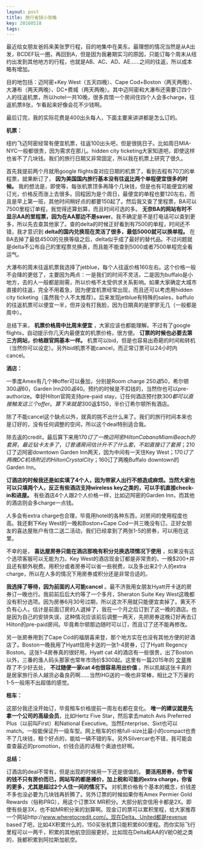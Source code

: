 ```yaml
---
layout: post
title: 旅行省钱小攻略
key: 20160518
tags:
---
```


最近给女朋友爸妈来美张罗行程，目的地集中在美东。最理想的情况当然是从A出发，BCDEF玩一圈，再回到A，但是因为我暑期实习的原因，只能订每个周末从纽约出发到其他地方的行程，也就是AB、AC、AD、AE……之间的往返，所以成本略有增加。

目的地包括：迈阿密+Key West（五天四晚）、Cape Cod+Boston（两天两晚）、大瀑布（两天两晚）、DC+费城（两天两晚）。其中迈阿密和大瀑布还需要订四个人的往返机票，所以hotel一共10晚，很多宾馆一个房间住四个人会多charge，往返机票8张，乍看起来好像会花不少钱啊。

最后订完，我的实际花费是400出头每人，下面主要来讲讲都是怎么订的。


**机票：**

纽约飞迈阿密经常有便宜机票，往返100出头吧，但是很挑日子。比如周日MIA-NYC一般都很贵，因为需求在那儿。hidden city ticketing大家知道吧，即使这样也省不了几块钱。我们的旅行日期又非常固定，所以我在机票上研究了很久。

首先我提前两个月就用google flights查对应日期的机票了，看到去程有70刀的单程票，就果断订了，
**因为美国国内旅行基本没有往返比两个单程便宜很多的时候。**
我的想法是，即使等，每张机票顶多再降个几块钱，但是也有可能便宜的被订光，价格反而涨上去很多。回程因为是个周日，最便宜的单程也要120左右，而且是早上第一班，其他时间稍好点的都要150起了。然后我又查了里程票，BA可以7500里程订单程，我觉得还算划算，而且时间可选的多。
**无奈BA的网站有时不显示AA的里程票，因为在AA那边不是saver**。我不确定是不是打电话可以查到更多，所以先去查其他家了。查的delta的时候正好看到有7500的单程，时间还不错，我才意识到
**delta的国内兑换现在灵活了很多，最低5000就可以换单程。**
在BA去掉了最低4500的兑换等级之后，delta似乎成了最好的替代品。不过问题就是delta不公布自己的里程票兑换表，而且能不能查到5000或者7500单程完全看运气。

大瀑布的周末往返机票我选择了jetblue，每个人往返价格160左右。这个价格一般不会降的更低了，主要因为两点：一是我们的时间不灵活，二是因为buffalo是小地方，去的人一般都是刚需，所以价格不太受供求关系影响。如果大家确定大城市直接的往返，完全不用着急，因为便宜机票经常出现，而且还可以考虑用hidden city ticketing（虽然我个人不太推荐）。后来发现jetblue有特殊的sales，baffulo的往返机票可以便宜一半，但并没有打我脸，因为日期真的是寥寥无几（一般都是周中）。

总结下来，
**机票价格周中比周末便宜**
，大家应该也都能理解。不过有了google flights，自动提示你几天内最便宜的机票价格，很方便。
**订票的时候也必要去第三方网站，价格跟官网基本一样。**
机票可以bid，但是也容易出奇葩的时间和转机（当然你可以设定）。另外bid机票不能cancel，而正常订票可以24小时内cancel。


**酒店：**


一季度Amex有几个神offer可以叠加，分别是Room charge $250返$50，希尔顿$300返$60，Garden Inn$200返$40。预约的时候是不扣钱的，当然你也可以pre-authorize。幸好Hilton官网支持pre-paid stay，订任何酒店预付款$300都可以直接触发这三个offer。算下来就是$300返$150，半价订希尔顿所有酒店。

除了不能cancel这个缺点以外，就真的挑不出什么来了。我们的旅行时间本来也是订好的，没有任何调整的空间，所以这个deal特别适合我。

除去返的credit，最后算下来用$170订了一晚迈阿密Hilton Cabana Miami Beach的套房，最近钻卡太多了，订普通房间估计升不了什么套，不如直接订了套房；$210订了迈阿密downtown Garden Inn两天，因为中间有一天住Key West；$170订了两晚DC机场附近的Hilton Crystal City；$160订了两晚Buffalo downtown的Garden Inn。


**订酒店的时候我还是如实填了4个人，因为带家人出行不想造成麻烦。当然大家也可以只填两个人，反正有些酒店支持wireless key之类的，可以手机直接check-in和进屋。**
有些酒店4个人跟2个人价格一样，比如迈阿密的Garden Inn，而其他的酒店则会多charge一点钱。

人多会有extra charge也合理，毕竟用hotel的各种东西，对房间的使用程度也高。我还剩下Key West的一晚和Boston+Cape Cod一共三晚没有订。正好女朋友的喜达屋账户有住二送二活动，我们已经拿到了两张1-5的房券，可以用在这里。

不幸的是，
**喜达屋房券只能在酒店那晚有积分兑换选项情况下使用**
，如果没有这个选项客服可以无能为力。Key West的酒店现金订都是非常贵的，一晚$200+并且还有额外税费。用积分或者房券可以省一些税费，以及多出来2个人的extra charge，所以在人多的情况下用房券或积分还是非常合适的。


**我选择了等待，因为前面的人可能cancel**
。最不济我用女朋友Hyatt开卡送的房券订一晚也行。我前前后后大约等了一个多月，Sheraton Suite Key West这晚都没有积分选项。因为房券6月30号过期，所以这次不用就只能便宜卖掉了。黄天不负有心人，估计是前面订房的人退掉了，我在一个月之后订到了这一晚的酒店。也是因为自己的安排失误，这种情况应该前后调整一两天，先把房券这晚订好再去订Hilton的pre-paid房间。毕竟希尔顿那边随时可以订，而且订了还不能再修改。

另一张房券用到了Cape Cod的福朋喜来登，那个地方实在也没有其他方便的好酒店了。Boston一晚我用了Hyatt信用卡送的一张1-4房券，订了Hyatt Regency Boston。这张1-4房券真的很好用，Hyatt cat 4的酒店有一些很贵，出了Boston以外，三番的渔人码头那家也常年市场价$300起。这里有一篇2015年的
[文章](http://weekendblitz.com/hyatt-top-16-free-night-certificates-category-4-hotels/)推荐了不少好去处，
**不过随便一家cat 4也很容易用出价值**
。所以凯越这张卡真的是居家旅行杀人越货必备良药啊……当然IHG送的一晚也非常棒，相比之下万豪的1-5一般用不出超值的感觉。


**租车：**


这部分我还没开始订，毕竟租车价格提前一周左右都在变化。
**唯一的建议就是先拿一个公司的高级会员**，比如Hertz Five Star，然后拿去match Avis Preferred Plus（以前叫First）和National Executive。当然Enterprise、Sixt也可以match。一般能保证升一级车型。网上租车的价格full-size比最小的compact也贵不了几块钱，租个好点的，能给一辆不错的车。另外Silvercar也不错，我可能会查查最近的promotion，价钱合适的话租个奥迪也好啊。


**总结：**

订酒店的deal不常有，但是出现的时候用一下还是很值的。
**要活用房券，你节省的钱不只有房价而已，网站写的都是裸价，加上税和可能的extra charge，你省的更多，尤其是超过2个人住一间的情况下。**
对机票价格有个基本的概念，价钱差不多也没必要为几块钱再折腾了。另外订票的时候如果你有Amex Permier Gold Rewards（俗称PRG），用这个订票3X MR积分。大部分航空信用卡都是2X。即使有些是3X，也不如MR积分来的划算啊。现金订的票可以累积里程，给大家推荐一个网站http://www.wheretocredit.com/。现在Delta、United都是revenue based了吧，比如4X积累什么的，150买张机票只能积累600里程。而你实际飞行里程可以一两千，积累的其他航空回报更好。比如现在Delta和AA的V舱O舱之类的，我都积累到阿拉斯加航空。